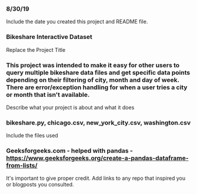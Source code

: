 ### 8/30/19
Include the date you created this project and README file.

### Bikeshare Interactive Dataset
Replace the Project Title

### This project was intended to make it easy for other users to query multiple bikeshare data files and get specific data points depending on their filtering of city, month and day of week. There are error/exception handling for when a user tries a city or month that isn't available.
Describe what your project is about and what it does

### bikeshare.py, chicago.csv, new_york_city.csv, washington.csv
Include the files used

### Geeksforgeeks.com - helped with pandas - https://www.geeksforgeeks.org/create-a-pandas-dataframe-from-lists/
It's important to give proper credit. Add links to any repo that inspired you or blogposts you consulted.

